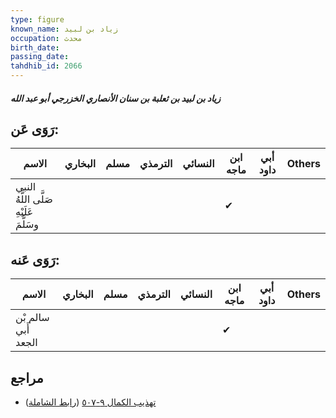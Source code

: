 ```yaml
---
type: figure
known_name: زياد بن لبيد
occupation: محدث
birth_date:
passing_date:
tahdhib_id: 2066
---
```

##### زياد بن لبيد بن ثعلبة بن سنان الأنصاري الخزرجي أبو عبد الله

## رَوَى عَن:
| الاسم                                  | البخاري | مسلم | الترمذي | النسائي | ابن ماجه | أبي داود | Others |
| -------------------------------------- | ------- | ---- | ------- | ------- | -------- | -------- | ------ |
| النبي صَلَّى اللَّهُ عَلَيْهِ وسَلَّمَ |         |      |         |         | ✔        |          |        |
## رَوَى عَنه:
| الاسم               | البخاري | مسلم | الترمذي | النسائي | ابن ماجه | أبي داود | Others |
| ------------------- | ------- | ---- | ------- | ------- | -------- | -------- | ------ |
| سالم بْن أَبي الجعد |         |      |         |         | ✔        |          |        |
## مراجع
- [تهذيب الكمال ٩-٥٠٧](obsidian://open?vault=Tahdhib-al-Kamal&file=Figures/٢٠٦٦-زياد%20بن%20لبيد%20بن%20ثعلبة%20بن%20سنان%20الأنصاري%20الخزرجي%20أبو%20عبد%20الله) ([رابط الشاملة](https://shamela.ws/book/3722/4747))